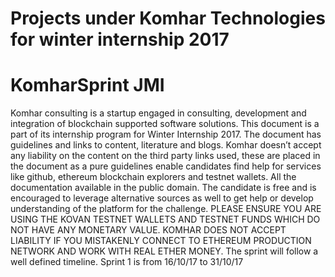 # Projects under Komhar Technologies for winter internship 2017

# KomharSprint JMI
Komhar consulting is a startup engaged in consulting, development and integration of blockchain supported software solutions. This document is a part of its internship program for Winter Internship 2017. The document has guidelines and links to content, literature and blogs. Komhar doesn’t accept any liability on the content on the third party links used, these are placed in the document as a pure guidelines enable candidates find help for services like github, ethereum blockchain explorers and testnet wallets. All the documentation available in the public domain. The candidate is free and is encouraged to leverage alternative sources as well to get help or develop understanding of the platform for the challenge. PLEASE ENSURE YOU ARE USING THE KOVAN TESTNET WALLETS AND TESTNET FUNDS WHICH DO NOT HAVE ANY MONETARY VALUE. KOMHAR DOES NOT ACCEPT LIABILITY IF YOU MISTAKENLY CONNECT TO ETHEREUM PRODUCTION NETWORK AND WORK WITH REAL ETHER MONEY. The sprint will follow a well defined timeline. Sprint 1 is from 16/10/17 to 31/10/17
